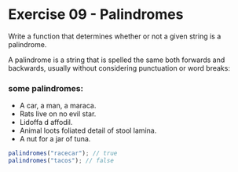 # Exercise 09 - Palindromes

Write a function that determines whether or not a given string is a palindrome.

A palindrome is a string that is spelled the same both forwards and backwards,
usually without considering punctuation or word breaks:

### some palindromes:

- A car, a man, a maraca.
- Rats live on no evil star.
- Lidoffa d affodil.
- Animal loots foliated detail of stool lamina.
- A nut for a jar of tuna.

```javascript
palindromes("racecar"); // true
palindromes("tacos"); // false
```
